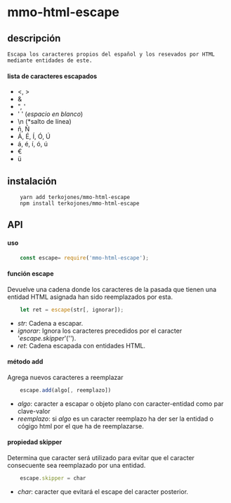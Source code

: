 # mmo-html-escape

## descripción
    Escapa los caracteres propios del español y los resevados por HTML mediante entidades de este.
#### lista de caracteres escapados
- &lt;, &gt;
- &amp;
- &quot;, &apos;
- ' '   (*espacio en blanco*)
- \n    (*salto de línea)
- ñ, Ñ
- Á, É, Í, Ó, Ú
- á, é, í, ó, ú
- €
- ü

## instalación
```
    yarn add terkojones/mmo-html-escape
    npm install terkojones/mmo-html-escape
```

## API
#### uso
```javascript
    const escape= require('mmo-html-escape');
```
#### función **escape**

Devuelve una cadena donde los caracteres de la pasada que tienen una entidad HTML asignada han sido reemplazados por esta.
```javascript
    let ret = escape(str[, ignorar]);
```
- *str*: Cadena a escapar.
- *ignorar*: Ignora los caracteres precedidos por el caracter '*escape.skipper*'('\').
- *ret*: Cadena escapada con entidades HTML.

#### método **add**

Agrega nuevos caracteres a reemplazar

```javascript
    escape.add(algo[, reemplazo])
```
- *algo*: caracter a escapar o objeto plano con caracter-entidad como par clave-valor
- *reemplazo*: si *algo* es un caracter reemplazo ha der ser la entidad o cógigo html por el que ha de reemplazarse.

#### propiedad **skipper**

Determina que caracter será utilizado para evitar que el caracter consecuente sea reemplazado por una entidad.
```javascript
    escape.skipper = char
```
- *char*: caracter que evitará el escape del caracter posterior.
